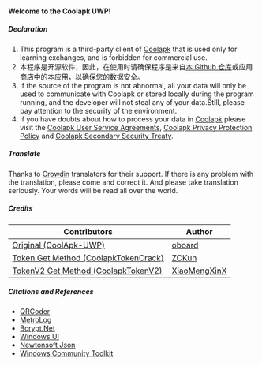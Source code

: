 #### Welcome to the Coolapk UWP!

##### Declaration
1. This program is a third-party client of [Coolapk](https://coolapk.com) that is used only for learning exchanges, and is forbidden for commercial use.
2. 本程序是开源软件，因此，在使用时请确保程序是来自[本 Github 仓库](https://github.com/Coolapk-UWP/Coolapk-UWP)或应用商店中的[本应用](https://www.microsoft.com/store/apps/9N0DMXZVMQVL)，以确保您的数据安全。
3. If the source of the program is not abnormal, all your data will only be used to communicate with Coolapk or stored locally during the program running, and the developer will not steal any of your data.Still, please pay attention to the security of the environment.
4. If you have doubts about how to process your data in [Coolapk](https://coolapk.com) please visit the [Coolapk User Service Agreements](https://m.coolapk.com/mp/user/agreement), [Coolapk Privacy Protection Policy](https://m.coolapk.com/mp/user/privacy) and [Coolapk Secondary Security Treaty](https://m.coolapk.com/mp/user/ershouAgreement).

##### Translate
Thanks to [Crowdin](https://crowdin.com/project/CoolapkUWP "Crowdin") translators for their support. If there is any problem with the translation, please come and correct it. And please take translation seriously. Your words will be read all over the world.

##### Credits
| Contributors                                                                              | Author                                          |
| ----------------------------------------------------------------------------------------- | ----------------------------------------------- |
| [Original (CoolApk-UWP)](https://github.com/oboard/CoolApk-UWP)                           | [oboard](https://github.com/oboard)             |
| [Token Get Method (CoolapkTokenCrack)](https://github.com/ZCKun/CoolapkTokenCrack)        | [ZCKun](https://github.com/ZCKun)               |
| [TokenV2 Get Method (CoolapkTokenV2)](https://github.com/XiaoMengXinX/FuckCoolapkTokenV2) | [XiaoMengXinX](https://github.com/XiaoMengXinX) |

##### Citations and References
- [QRCoder](https://github.com/codebude/QRCoder "QRCoder")
- [MetroLog](https://github.com/novotnyllc/MetroLog "MetroLog")
- [Bcrypt.Net](https://github.com/BcryptNet/bcrypt.net "Bcrypt.Net")
- [Windows UI](https://github.com/microsoft/microsoft-ui-xaml "Windows UI")
- [Newtonsoft Json](https://www.newtonsoft.com/json "Newtonsoft Json")
- [Windows Community Toolkit](https://github.com/CommunityToolkit/WindowsCommunityToolkit "Windows Community Toolkit")